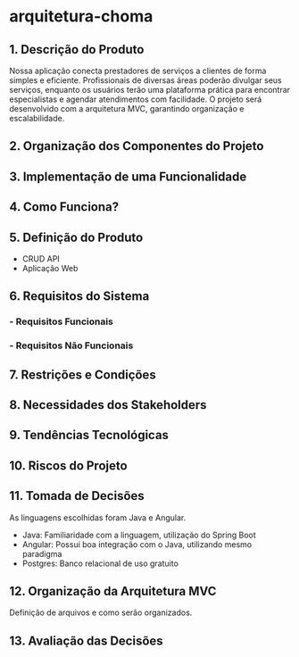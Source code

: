# arquitetura-choma

## 1. Descrição do Produto

Nossa aplicação conecta prestadores de serviços a clientes de forma simples e eficiente. Profissionais de diversas áreas poderão divulgar seus serviços, enquanto os usuários terão uma plataforma prática para encontrar especialistas e agendar atendimentos com facilidade. O projeto será desenvolvido com a arquitetura MVC, garantindo organização e escalabilidade.

## 2. Organização dos Componentes do Projeto

## 3. Implementação de uma Funcionalidade

## 4. Como Funciona?

## 5. Definição do Produto

- CRUD API
- Aplicação Web

## 6. Requisitos do Sistema

### - Requisitos Funcionais

### - Requisitos Não Funcionais

## 7. Restrições e Condições

## 8. Necessidades dos Stakeholders

## 9. Tendências Tecnológicas

## 10. Riscos do Projeto

## 11. Tomada de Decisões
As linguagens escolhidas foram Java e Angular.

- Java: Familiaridade com a linguagem, utilização do Spring Boot<br>
- Angular: Possui boa integração com o Java, utilizando mesmo paradigma<br>
- Postgres: Banco relacional de uso gratuito<br>

## 12. Organização da Arquitetura MVC

Definição de arquivos e como serão organizados.

## 13. Avaliação das Decisões
